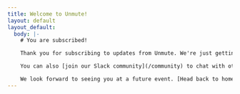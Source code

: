 ```yaml
---
title: Welcome to Unmute!
layout: default
layout_default:
  body: |-
    # You are subscribed!

    Thank you for subscribing to updates from Unmute. We're just getting started, and we're glad that you're going to be part of the journey.

    You can also [join our Slack community](/community) to chat with others on their adventures.

    We look forward to seeing you at a future event. [Head back to home page](/) to register for upcoming events.
---
```

